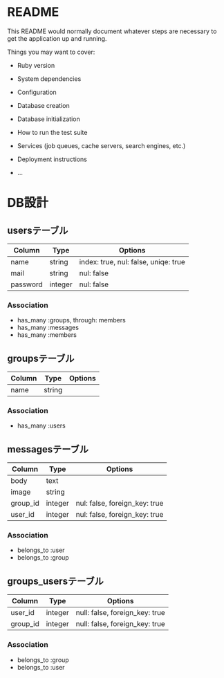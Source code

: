 # README

This README would normally document whatever steps are necessary to get the
application up and running.

Things you may want to cover:

* Ruby version

* System dependencies

* Configuration

* Database creation

* Database initialization

* How to run the test suite

* Services (job queues, cache servers, search engines, etc.)

* Deployment instructions

* ...

# DB設計


## usersテーブル

|Column|Type|Options|
|------|----|-------|
|name|string|index: true, nul: false, uniqe: true|
|mail|string|nul: false|
|password|integer|nul: false|

### Association
- has_many :groups, through: members
- has_many :messages
- has_many :members


## groupsテーブル
|Column|Type|Options|
|------|----|-------|
|name|string|

### Association
- has_many :users


## messagesテーブル

|Column|Type|Options|
|------|----|-------|
|body|text|
|image|string|
|group_id|integer|nul: false, foreign_key: true|
|user_id|integer|nul: false, foreign_key: true|

### Association
- belongs_to :user
- belongs_to :group


## groups_usersテーブル

|Column|Type|Options|
|------|----|-------|
|user_id|integer|null: false, foreign_key: true|
|group_id|integer|null: false, foreign_key: true|

### Association
- belongs_to :group
- belongs_to :user